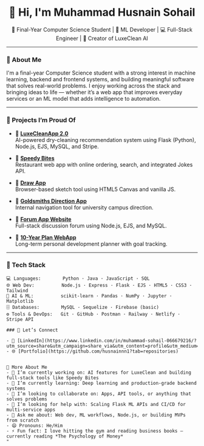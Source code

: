 <h1 align="center">👋 Hi, I'm Muhammad Husnain Sohail</h1>

<p align="center">
🚀 Final-Year Computer Science Student | 🧠 ML Developer | 💻 Full-Stack Engineer | 🧼 Creator of LuxeClean AI
</p>

---

### 💼 About Me

I'm a final-year Computer Science student with a strong interest in machine learning, backend and frontend systems, and building meaningful software that solves real-world problems. I enjoy working across the stack and bringing ideas to life — whether it’s a web app that improves everyday services or an ML model that adds intelligence to automation.

---

### 🧠 Projects I’m Proud Of

- 🧼 **[LuxeCleanApp 2.0](https://github.com/husnainnn1/luxeCleanApp-2.0)**  
  AI-powered dry-cleaning recommendation system using Flask (Python), Node.js, EJS, MySQL, and Stripe.

- 🍔 **[Speedy Bites](https://github.com/husnainnn1/SpeedyBites-portfolio_project)**  
  Restaurant web app with online ordering, search, and integrated Jokes API.

- 🎨 **[Draw App](https://github.com/husnainnn1/draw-app)**  
  Browser-based sketch tool using HTML5 Canvas and vanilla JS.

- 🧭 **[Goldsmiths Direction App](https://github.com/husnainnn1/report-for-goldsmiths-direction-app)**  
  Internal navigation tool for university campus direction.

- 💬 **[Forum App Website](https://github.com/husnainnn1/forum-apps-website)**  
  Full-stack discussion forum using Node.js, EJS, and MySQL.

- 📅 **[10-Year Plan WebApp](https://github.com/husnainnn1/10-year-plan-webapp)**  
  Long-term personal development planner with goal tracking.

---

### 🧰 Tech Stack

```text
💻 Languages:        Python · Java · JavaScript · SQL  
🌐 Web Dev:          Node.js · Express · Flask · EJS · HTML5 · CSS3 · Tailwind  
🔢 AI & ML:          scikit-learn · Pandas · NumPy · Jupyter · Matplotlib  
🗄️ Databases:        MySQL · Sequelize · Firebase (basic)  
⚙️ Tools & DevOps:   Git · GitHub · Postman · Railway · Netlify · Stripe API

### 📢 Let’s Connect

- 💼 [LinkedIn](https://www.linkedin.com/in/muhammad-sohail-066679216/?utm_source=share&utm_campaign=share_via&utm_content=profile&utm_medium=ios_app)  
- 🌐 [Portfolio](https://github.com/husnainnn1?tab=repositories)


🙋 More About Me
- 🔭 I’m currently working on: AI features for LuxeClean and building full-stack tools like Speedy Bites  
- 🌱 I’m currently learning: Deep learning and production-grade backend systems  
- 👯 I’m looking to collaborate on: Apps, API tools, or anything that solves problems
- 🤔 I’m looking for help with: Scaling Flask ML APIs and CI/CD for multi-service apps  
- 💬 Ask me about: Web dev, ML workflows, Node.js, or building MVPs from scratch  
- 😄 Pronouns: He/Him  
- ⚡ Fun fact: I love hitting the gym and reading business books — currently reading *The Psychology of Money*
"
